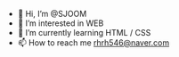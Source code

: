 - 👋 Hi, I’m @SJOOM
- 👀 I’m interested in WEB
- 🌱 I’m currently learning HTML / CSS
- 📫 How to reach me rhrh546@naver.com

<!---
SJOOM/SJOOM is a ✨ special ✨ repository because its `README.md` (this file) appears on your GitHub profile.
You can click the Preview link to take a look at your changes.
--->
